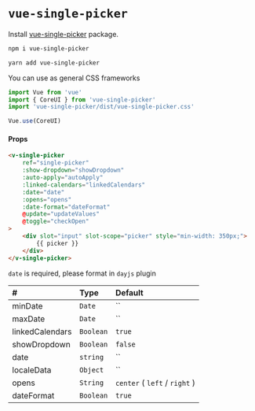 # `vue-single-picker`

Install [vue-single-picker](https://www.npmjs.com/package/vue-single-picker) package.

```bash
npm i vue-single-picker

yarn add vue-single-picker
```

You can use as general CSS frameworks

```js
import Vue from 'vue'
import { CoreUI } from 'vue-single-picker'
import 'vue-single-picker/dist/vue-single-picker.css'

Vue.use(CoreUI)
```

#### Props

```html
<v-single-picker
    ref="single-picker"
    :show-dropdown="showDropdown"
    :auto-apply="autoApply"
    :linked-calendars="linkedCalendars"
    :date="date"
    :opens="opens"
    :date-format="dateFormat"
    @update="updateValues"
    @toggle="checkOpen"
>
    <div slot="input" slot-scope="picker" style="min-width: 350px;">
        {{ picker }}
    </div>
</v-single-picker>
```

`date` is required, please format in `dayjs` plugin

| # | Type | Default |
|:---|:---|:---|
| minDate | `Date` | `` |
| maxDate | `Date` | `` |
| linkedCalendars | `Boolean` | `true` |
| showDropdown | `Boolean` | `false` |
| date | `string` | `` |
| localeData | `Object` | `` |
| opens | `String` | `center` ( `left` / `right` ) |
| dateFormat | `Boolean` | `true` |
